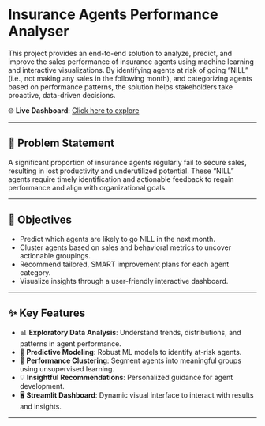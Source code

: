 # Insurance Agents Performance Analyser

This project provides an end-to-end solution to analyze, predict, and improve the sales performance of insurance agents using machine learning and interactive visualizations. By identifying agents at risk of going “NILL” (i.e., not making any sales in the following month), and categorizing agents based on performance patterns, the solution helps stakeholders take proactive, data-driven decisions.

🌐 **Live Dashboard**: [Click here to explore](https://insurance-agents-performance-analyzer.streamlit.app/)

---

## 📍 Problem Statement

A significant proportion of insurance agents regularly fail to secure sales, resulting in lost productivity and underutilized potential. These “NILL” agents require timely identification and actionable feedback to regain performance and align with organizational goals.

---

## 🎯 Objectives

- Predict which agents are likely to go NILL in the next month.
- Cluster agents based on sales and behavioral metrics to uncover actionable groupings.
- Recommend tailored, SMART improvement plans for each agent category.
- Visualize insights through a user-friendly interactive dashboard.

---

## ✨ Key Features

- 📊 **Exploratory Data Analysis**: Understand trends, distributions, and patterns in agent performance.
- 🤖 **Predictive Modeling**: Robust ML models to identify at-risk agents.
- 🔄 **Performance Clustering**: Segment agents into meaningful groups using unsupervised learning.
- 💡 **Insightful Recommendations**: Personalized guidance for agent development.
- 🖥 **Streamlit Dashboard**: Dynamic visual interface to interact with results and insights.

---


